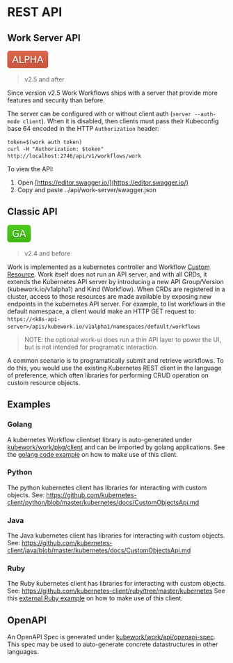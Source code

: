 # REST API

## Work Server API

![alpha](assets/alpha.svg)

> v2.5 and after

Since version v2.5 Work Workflows ships with a server that provide more features and security than before.

The server can be configured with or without client auth (`server --auth-mode client`). When it is disabled, then clients must pass their Kubeconfig base 64 encoded in the HTTP `Authorization` header:

```
token=$(work auth token)
curl -H "Authorization: $token" http://localhost:2746/api/v1/workflows/work
```

To view the API:
 
1. Open [https://editor.swagger.io/](https://editor.swagger.io/)
2. Copy and paste ../api/work-server/swagger.json

## Classic API

![ga](assets/ga.svg)

> v2.4 and before

Work is implemented as a kubernetes controller and Workflow [Custom Resource](https://kubernetes.io/docs/concepts/extend-kubernetes/api-extension/custom-resources/).
Work itself does not run an API server, and with all CRDs, it extends the Kubernetes API server by
introducing a new API Group/Version (kubework.io/v1alpha1) and Kind (Workflow). When CRDs are
registered in a cluster, access to those resources are made available by exposing new endpoints in
the kubernetes API server. For example, to list workflows in the default namespace, a client would
make an HTTP GET request to: `https://<k8s-api-server>/apis/kubework.io/v1alpha1/namespaces/default/workflows`

> NOTE: the optional work-ui does run a thin API layer to power the UI, but is not intended for
  programatic interaction.

A common scenario is to programatically submit and retrieve workflows. To do this, you would use the
existing Kubernetes REST client in the language of preference, which often libraries for performing
CRUD operation on custom resource objects.

## Examples

### Golang 

A kubernetes Workflow clientset library is auto-generated under [kubework/work/pkg/client](https://github.com/kubework/work/tree/master/pkg/client) and can be imported by golang
applications. See the [golang code example](../examples/example-golang/main.go) on how to make use of this client.

### Python
The python kubernetes client has libraries for interacting with custom objects. See: https://github.com/kubernetes-client/python/blob/master/kubernetes/docs/CustomObjectsApi.md


### Java
The Java kubernetes client has libraries for interacting with custom objects. See:
https://github.com/kubernetes-client/java/blob/master/kubernetes/docs/CustomObjectsApi.md

### Ruby
The Ruby kubernetes client has libraries for interacting with custom objects. See:
https://github.com/kubernetes-client/ruby/tree/master/kubernetes
See this [external Ruby example](https://github.com/fischerjulian/work_workflows_ruby_example) on how to make use of this client.

## OpenAPI

An OpenAPI Spec is generated under [kubework/work/api/openapi-spec](https://github.com/kubework/work/blob/master/api/openapi-spec/swagger.json). This spec may be
used to auto-generate concrete datastructures in other languages.
